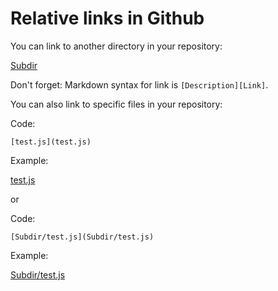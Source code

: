 # Relative links in Github

You can link to another directory in your repository:

[Subdir](Subdir)

Don't forget: Markdown syntax for link is `[Description][Link]`.

You can also link to specific files in your repository:

Code:

```
[test.js](test.js)
```

Example:

[test.js](test.js)

or

Code:

```
[Subdir/test.js](Subdir/test.js)
```

Example:

[Subdir/test.js](Subdir/test.js)

